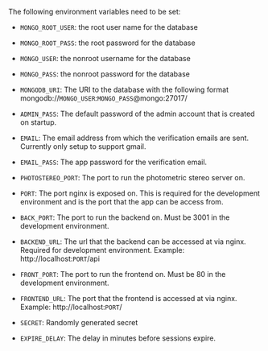 The following environment variables need to be set:
- `MONGO_ROOT_USER`: the root user name for the database
- `MONGO_ROOT_PASS`: the root password for the database
- `MONGO_USER`: the nonroot username for the database
- `MONGO_PASS`: the nonroot password for the database

- `MONGODB_URI`: The URI to the database with the following format mongodb://`MONGO_USER`:`MONGO_PASS`@mongo:27017/

- `ADMIN_PASS`: The default password of the admin account that is created on startup.

- `EMAIL`: The email address from which the verification emails are sent. Currently only setup to support gmail.
- `EMAIL_PASS`: The app password for the verification email.

- `PHOTOSTEREO_PORT`: The port to run the photometric stereo server on.

- `PORT`: The port nginx is exposed on. This is required for the development environment and is the port that the app can be access from.

- `BACK_PORT`: The port to run the backend on. Must be 3001 in the development environment.
- `BACKEND_URL`: The url that the backend can be accessed at via nginx. Required for development environment. Example: http://localhost:`PORT`/api

- `FRONT_PORT`: The port to run the frontend on. Must be 80 in the development environment.
- `FRONTEND_URL`: The port that the frontend is accessed at via nginx. Example: http://localhost:`PORT`/


- `SECRET`: Randomly generated secret
- `EXPIRE_DELAY`: The delay in minutes before sessions expire.